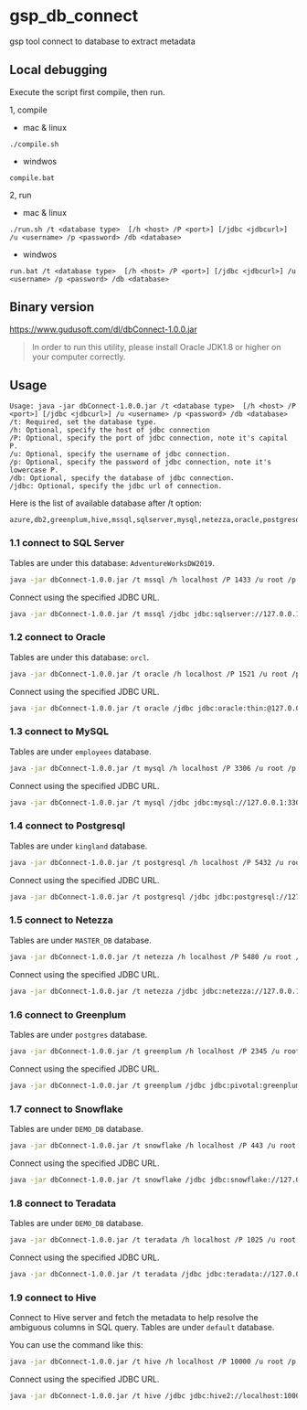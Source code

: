 # gsp_db_connect
gsp tool connect to database to extract metadata

## Local debugging
Execute the script first compile, then run.

1, compile
- mac & linux
```
./compile.sh
```
- windwos
```
compile.bat
```

2, run
- mac & linux
```
./run.sh /t <database type>  [/h <host> /P <port>] [/jdbc <jdbcurl>] /u <username> /p <password> /db <database>
```
- windwos
```
run.bat /t <database type>  [/h <host> /P <port>] [/jdbc <jdbcurl>] /u <username> /p <password> /db <database>
```

## Binary version
https://www.gudusoft.com/dl/dbConnect-1.0.0.jar

> In order to run this utility, please install Oracle JDK1.8 or higher on your computer correctly.

## Usage
```
Usage: java -jar dbConnect-1.0.0.jar /t <database type>  [/h <host> /P <port>] [/jdbc <jdbcurl>] /u <username> /p <password> /db <database>
/t: Required, set the database type.
/h: Optional, specify the host of jdbc connection
/P: Optional, specify the port of jdbc connection, note it's capital P.
/u: Optional, specify the username of jdbc connection.
/p: Optional, specify the password of jdbc connection, note it's lowercase P.
/db: Optional, specify the database of jdbc connection.
/jdbc: Optional, specify the jdbc url of connection.
```


Here is the list of available database after /t option:
```
azure,db2,greenplum,hive,mssql,sqlserver,mysql,netezza,oracle,postgresql,postgres,redshift,snowflake,teradata
```



### 1.1 connect to SQL Server
Tables are under this database: `AdventureWorksDW2019`.

```sh
java -jar dbConnect-1.0.0.jar /t mssql /h localhost /P 1433 /u root /p password /db AdventureWorksDW2019  
```

Connect using the specified JDBC URL.

```sh
java -jar dbConnect-1.0.0.jar /t mssql /jdbc jdbc:sqlserver://127.0.0.1:1433;DatabaseName=AdventureWorksDW2019  /u root /p password 
```

### 1.2 connect to Oracle
Tables are under this database: `orcl`.

```sh
java -jar dbConnect-1.0.0.jar /t oracle /h localhost /P 1521 /u root /p password /db orcl 
```

Connect using the specified JDBC URL.

```sh
java -jar dbConnect-1.0.0.jar /t oracle /jdbc jdbc:oracle:thin:@127.0.0.1:1521/orcl /u root /p password
```

### 1.3 connect to MySQL
Tables are under `employees` database.

```sh
java -jar dbConnect-1.0.0.jar /t mysql /h localhost /P 3306 /u root /p password /db employees  
```

Connect using the specified JDBC URL.

```sh
java -jar dbConnect-1.0.0.jar /t mysql /jdbc jdbc:mysql://127.0.0.1:3306/employees  /u root /p password   
```

### 1.4 connect to Postgresql
Tables are under `kingland` database.

```sh
java -jar dbConnect-1.0.0.jar /t postgresql /h localhost /P 5432 /u root /p password /db kingland  
```

Connect using the specified JDBC URL.

```sh
java -jar dbConnect-1.0.0.jar /t postgresql /jdbc jdbc:postgresql://127.0.0.1:5432/kingland  /u root /p password   
```

### 1.5 connect to Netezza
Tables are under `MASTER_DB` database.

```sh
java -jar dbConnect-1.0.0.jar /t netezza /h localhost /P 5480 /u root /p password /db MASTER_DB  
```

Connect using the specified JDBC URL.

```sh
java -jar dbConnect-1.0.0.jar /t netezza /jdbc jdbc:netezza://127.0.0.1:5480/MASTER_DB  /u root /p password   
```

### 1.6 connect to Greenplum
Tables are under `postgres` database.

```sh
java -jar dbConnect-1.0.0.jar /t greenplum /h localhost /P 2345 /u root /p password /db postgres  
```

Connect using the specified JDBC URL.

```sh
java -jar dbConnect-1.0.0.jar /t greenplum /jdbc jdbc:pivotal:greenplum://127.0.0.1:2345;DatabaseName=postgres  /u root /p password   
```

### 1.7 connect to Snowflake
Tables are under `DEMO_DB` database.

```sh
java -jar dbConnect-1.0.0.jar /t snowflake /h localhost /P 443 /u root /p password /db DEMO_DB  
```

Connect using the specified JDBC URL.

```sh
java -jar dbConnect-1.0.0.jar /t snowflake /jdbc jdbc:snowflake://127.0.0.1:443?db=DEMO_DB  /u root /p password   
```

### 1.8 connect to Teradata
Tables are under `DEMO_DB` database.

```sh
java -jar dbConnect-1.0.0.jar /t teradata /h localhost /P 1025 /u root /p password /db DEMO_DB  
```

Connect using the specified JDBC URL.

```sh
java -jar dbConnect-1.0.0.jar /t teradata /jdbc jdbc:teradata://127.0.0.1:1025/DEMO_DB  /u root /p password   
```

### 1.9 connect to Hive
Connect to Hive server and fetch the metadata to help resolve the ambiguous columns in SQL query.
Tables are under `default` database.

You can use the command like this:
```sh
java -jar dbConnect-1.0.0.jar /t hive /h localhost /P 10000 /u root /p password /db default  
```
Connect using the specified JDBC URL.

```sh
java -jar dbConnect-1.0.0.jar /t hive /jdbc jdbc:hive2://localhost:10000/default /u root /p password  
```

